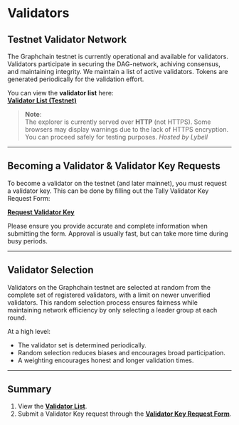 # Validators

## Testnet Validator Network

The Graphchain testnet is currently operational and available for validators. Validators participate in securing the DAG-network, achiving consensus, and maintaining integrity. We maintain a list of active validators. Tokens are generated periodically for the validation effort.

You can view the **validator list** here:  
[**Validator List (Testnet)**](http://13.50.162.45/)  

> **Note**:  
> The explorer is currently served over **HTTP** (not HTTPS). Some browsers may display warnings due to the lack of HTTPS encryption. You can proceed safely for testing purposes. *Hosted by Lybell* 

---

## Becoming a Validator & Validator Key Requests

To become a validator on the testnet (and later mainnet), you must request a validator key. This can be done by filling out the Tally Validator Key Request Form:  

[**Request Validator Key**](https://tally.so/forms/3E86Ol/edit)

Please ensure you provide accurate and complete information when submitting the form.
Approval is usually fast, but can take more time during busy periods.

---

## Validator Selection

Validators on the Graphchain testnet are selected at random from the complete set of registered validators, with a limit on newer unverified validators. This random selection process ensures fairness while maintaining network efficiency by only selecting a leader group at each round.

At a high level:
- The validator set is determined periodically.  
- Random selection reduces biases and encourages broad participation. 
- A weighting encourages honest and longer validation times.

---

## Summary

1. View the **[Validator List](http://13.50.162.45/)**.
2. Submit a Validator Key request through the **[Validator Key Request Form](https://tally.so/forms/3E86Ol/edit)**.  

